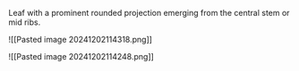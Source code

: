 Leaf with a prominent rounded projection emerging from the central stem or mid ribs. 

![[Pasted image 20241202114318.png]]

![[Pasted image 20241202114248.png]]

